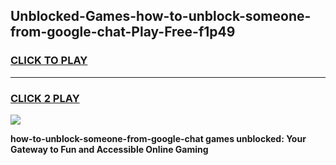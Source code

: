 
## Unblocked-Games-how-to-unblock-someone-from-google-chat-Play-Free-f1p49
<h3>
<a href="https://premium76.site?title=how-to-unblock-someone-from-google-chat&ref=18A1">CLICK TO PLAY</a></h3>
<hr>

<h3>
<a href="https://premium76.site?title=how-to-unblock-someone-from-google-chat&ref=18A1">CLICK 2 PLAY</a>
  
</h3>

<a href="https://premium76.site?title=how-to-unblock-someone-from-google-chat&ref=18A1"><img src="https://clearcache.store/games.png"></a>


**how-to-unblock-someone-from-google-chat games unblocked: Your Gateway to Fun and Accessible Online Gaming**

